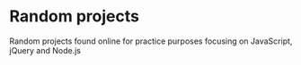 # Random projects

Random projects found online for practice purposes focusing on JavaScript, jQuery and Node.js
